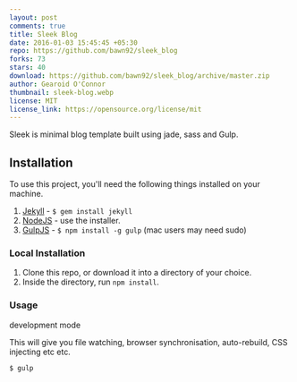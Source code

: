 ```yaml
---
layout: post
comments: true
title: Sleek Blog
date: 2016-01-03 15:45:45 +05:30
repo: https://github.com/bawn92/sleek_blog
forks: 73
stars: 40
download: https://github.com/bawn92/sleek_blog/archive/master.zip
author: Gearoid O'Connor
thumbnail: sleek-blog.webp
license: MIT
license_link: https://opensource.org/license/mit
---
```


Sleek is minimal blog template built using jade, sass and Gulp.

## Installation

To use this project, you'll need the following things installed on your machine.

1. [Jekyll](https://jekyllrb.com/) - `$ gem install jekyll`
2. [NodeJS](https://nodejs.org) - use the installer.
3. [GulpJS](https://github.com/gulpjs/gulp) - `$ npm install -g gulp` (mac users may need sudo)

### Local Installation

1. Clone this repo, or download it into a directory of your choice.
2. Inside the directory, run `npm install`.

### Usage

development mode

This will give you file watching, browser synchronisation, auto-rebuild, CSS injecting etc etc.

`$ gulp`
